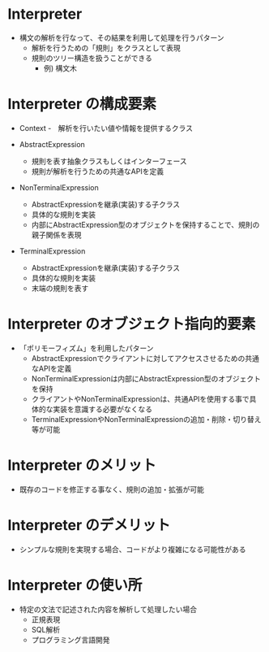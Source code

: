 # Interpreter
- 構文の解析を行なって、その結果を利用して処理を行うパターン
  - 解析を行うための「規則」をクラスとして表現
  - 規則のツリー構造を扱うことができる
    - 例) 構文木

# Interpreter の構成要素
- Context
  -　解析を行いたい値や情報を提供するクラス

- AbstractExpression
  - 規則を表す抽象クラスもしくはインターフェース
  - 規則が解析を行うための共通なAPIを定義

- NonTerminalExpression
  - AbstractExpressionを継承(実装)する子クラス
  - 具体的な規則を実装
  - 内部にAbstractExpression型のオブジェクトを保持することで、規則の親子関係を表現

- TerminalExpression
  - AbstractExpressionを継承(実装)する子クラス
  - 具体的な規則を実装
  - 末端の規則を表す

# Interpreter のオブジェクト指向的要素
- 「ポリモーフィズム」を利用したパターン
  - AbstractExpressionでクライアントに対してアクセスさせるための共通なAPIを定義
  - NonTerminalExpressionは内部にAbstractExpression型のオブジェクトを保持
  - クライアントやNonTerminalExpressionは、共通APIを使用する事で具体的な実装を意識する必要がなくなる
  - TerminalExpressionやNonTerminalExpressionの追加・削除・切り替え等が可能

# Interpreter のメリット
- 既存のコードを修正する事なく、規則の追加・拡張が可能

# Interpreter のデメリット
- シンプルな規則を実現する場合、コードがより複雑になる可能性がある

# Interpreter の使い所
- 特定の文法で記述された内容を解析して処理したい場合
  - 正規表現
  - SQL解析
  - プログラミング言語開発
